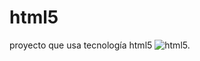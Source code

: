 # html5
proyecto que usa tecnología html5
![html5.](https://myoctocat.com/assets/images/base-octocat.svg)
